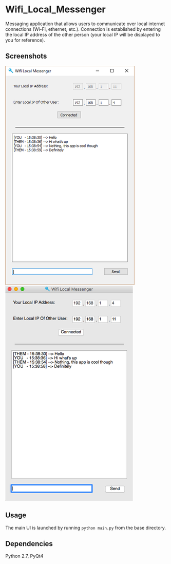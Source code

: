 # Wifi_Local_Messenger
Messaging application that allows users to communicate over local internet connections (Wi-Fi, ethernet, etc.). Connection is established by entering the local IP address of the other person (your local IP will be displayed to you for reference).

## Screenshots
![Alt text](https://github.com/bfaure/Wifi_Local_Messenger/blob/master/resources/test_screen_1.png)
![Alt text](https://github.com/bfaure/Wifi_Local_Messenger/blob/master/resources/test_screen_2.png)

## Usage
The main UI is launched by running ```python main.py``` from the base directory.

## Dependencies
Python 2.7, PyQt4
